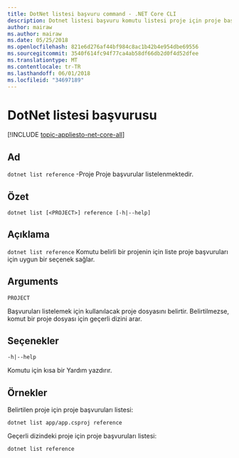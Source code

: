 ```yaml
---
title: DotNet listesi başvuru command - .NET Core CLI
description: Dotnet listesi başvuru komutu listesi proje için proje başvuruları için uygun bir seçenek sağlar.
author: mairaw
ms.author: mairaw
ms.date: 05/25/2018
ms.openlocfilehash: 821e6d276af44bf984c8ac1b42b4e954dbe69556
ms.sourcegitcommit: 3540f614fc94f77ca4ab58df66db2d0f4d52dfee
ms.translationtype: MT
ms.contentlocale: tr-TR
ms.lasthandoff: 06/01/2018
ms.locfileid: "34697189"
---
```

# <a name="dotnet-list-reference"></a>DotNet listesi başvurusu

[!INCLUDE [topic-appliesto-net-core-all](../../../includes/topic-appliesto-net-core-all.md)]

## <a name="name"></a>Ad

`dotnet list reference` -Proje Proje başvurular listelenmektedir.

## <a name="synopsis"></a>Özet

`dotnet list [<PROJECT>] reference [-h|--help]`

## <a name="description"></a>Açıklama

`dotnet list reference` Komutu belirli bir projenin için liste proje başvuruları için uygun bir seçenek sağlar.

## <a name="arguments"></a>Arguments

`PROJECT`

Başvuruları listelemek için kullanılacak proje dosyasını belirtir. Belirtilmezse, komut bir proje dosyası için geçerli dizini arar.

## <a name="options"></a>Seçenekler

`-h|--help`

Komutu için kısa bir Yardım yazdırır.

## <a name="examples"></a>Örnekler

Belirtilen proje için proje başvuruları listesi:

`dotnet list app/app.csproj reference`

Geçerli dizindeki proje için proje başvuruları listesi:

`dotnet list reference`